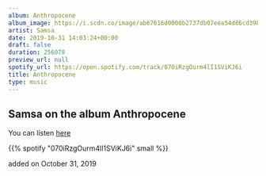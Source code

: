 ```yaml
---
album: Anthropocene
album_image: https://i.scdn.co/image/ab67616d0000b2737db07eea54d86cd398f9f5f9
artist: Samsa
date: 2019-10-31 14:03:24+00:00
draft: false
duration: 256078
preview_url: null
spotify_url: https://open.spotify.com/track/070iRzgOurm4lI1SViKJ6i
title: Anthropocene
type: music
---
```



## Samsa on the album Anthropocene

You can listen [here](https://open.spotify.com/track/070iRzgOurm4lI1SViKJ6i)

{{% spotify "070iRzgOurm4lI1SViKJ6i" small %}}

added on October 31, 2019